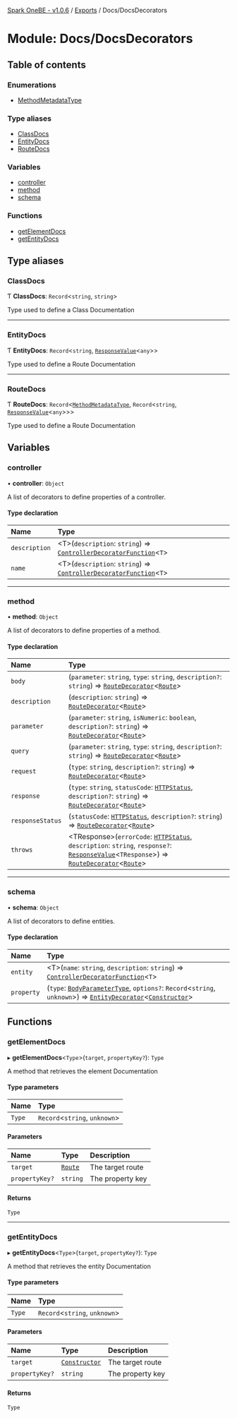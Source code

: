 [Spark OneBE - v1.0.6](../README.md) / [Exports](../modules.md) / Docs/DocsDecorators

# Module: Docs/DocsDecorators

## Table of contents

### Enumerations

- [MethodMetadataType](../enums/Docs_DocsDecorators.MethodMetadataType.md)

### Type aliases

- [ClassDocs](Docs_DocsDecorators.md#classdocs)
- [EntityDocs](Docs_DocsDecorators.md#entitydocs)
- [RouteDocs](Docs_DocsDecorators.md#routedocs)

### Variables

- [controller](Docs_DocsDecorators.md#controller)
- [method](Docs_DocsDecorators.md#method)
- [schema](Docs_DocsDecorators.md#schema)

### Functions

- [getElementDocs](Docs_DocsDecorators.md#getelementdocs)
- [getEntityDocs](Docs_DocsDecorators.md#getentitydocs)

## Type aliases

### ClassDocs

Ƭ **ClassDocs**: `Record`<`string`, `string`\>

Type used to define a Class Documentation

___

### EntityDocs

Ƭ **EntityDocs**: `Record`<`string`, [`ResponseValue`](Router_RouteTypes.md#responsevalue)<`any`\>\>

Type used to define a Route Documentation

___

### RouteDocs

Ƭ **RouteDocs**: `Record`<[`MethodMetadataType`](../enums/Docs_DocsDecorators.MethodMetadataType.md), `Record`<`string`, [`ResponseValue`](Router_RouteTypes.md#responsevalue)<`any`\>\>\>

Type used to define a Route Documentation

## Variables

### controller

• **controller**: `Object`

A list of decorators to define properties of a controller.

#### Type declaration

| Name | Type |
| :------ | :------ |
| `description` | <T\>(`description`: `string`) => [`ControllerDecoratorFunction`](Router_RouteTypes.md#controllerdecoratorfunction)<`T`\> |
| `name` | <T\>(`description`: `string`) => [`ControllerDecoratorFunction`](Router_RouteTypes.md#controllerdecoratorfunction)<`T`\> |

___

### method

• **method**: `Object`

A list of decorators to define properties of a method.

#### Type declaration

| Name | Type |
| :------ | :------ |
| `body` | (`parameter`: `string`, `type`: `string`, `description?`: `string`) => [`RouteDecorator`](Router_RouteTypes.md#routedecorator)<[`Route`](../classes/Router_Route.Route.md)\> |
| `description` | (`description`: `string`) => [`RouteDecorator`](Router_RouteTypes.md#routedecorator)<[`Route`](../classes/Router_Route.Route.md)\> |
| `parameter` | (`parameter`: `string`, `isNumeric`: `boolean`, `description?`: `string`) => [`RouteDecorator`](Router_RouteTypes.md#routedecorator)<[`Route`](../classes/Router_Route.Route.md)\> |
| `query` | (`parameter`: `string`, `type`: `string`, `description?`: `string`) => [`RouteDecorator`](Router_RouteTypes.md#routedecorator)<[`Route`](../classes/Router_Route.Route.md)\> |
| `request` | (`type`: `string`, `description?`: `string`) => [`RouteDecorator`](Router_RouteTypes.md#routedecorator)<[`Route`](../classes/Router_Route.Route.md)\> |
| `response` | (`type`: `string`, `statusCode`: [`HTTPStatus`](../enums/HTTP_HTTPStatus.HTTPStatus.md), `description?`: `string`) => [`RouteDecorator`](Router_RouteTypes.md#routedecorator)<[`Route`](../classes/Router_Route.Route.md)\> |
| `responseStatus` | (`statusCode`: [`HTTPStatus`](../enums/HTTP_HTTPStatus.HTTPStatus.md), `description?`: `string`) => [`RouteDecorator`](Router_RouteTypes.md#routedecorator)<[`Route`](../classes/Router_Route.Route.md)\> |
| `throws` | <TResponse\>(`errorCode`: [`HTTPStatus`](../enums/HTTP_HTTPStatus.HTTPStatus.md), `description`: `string`, `response?`: [`ResponseValue`](Router_RouteTypes.md#responsevalue)<`TResponse`\>) => [`RouteDecorator`](Router_RouteTypes.md#routedecorator)<[`Route`](../classes/Router_Route.Route.md)\> |

___

### schema

• **schema**: `Object`

A list of decorators to define entities.

#### Type declaration

| Name | Type |
| :------ | :------ |
| `entity` | <T\>(`name`: `string`, `description`: `string`) => [`ControllerDecoratorFunction`](Router_RouteTypes.md#controllerdecoratorfunction)<`T`\> |
| `property` | (`type`: [`BodyParameterType`](../enums/Docs_DocsInterfaces.BodyParameterType.md), `options?`: `Record`<`string`, `unknown`\>) => [`EntityDecorator`](Router_RouteTypes.md#entitydecorator)<[`Constructor`](Router_RouteTypes.md#constructor)\> |

## Functions

### getElementDocs

▸ **getElementDocs**<`Type`\>(`target`, `propertyKey?`): `Type`

A method that retrieves the element Documentation

#### Type parameters

| Name | Type |
| :------ | :------ |
| `Type` | `Record`<`string`, `unknown`\> |

#### Parameters

| Name | Type | Description |
| :------ | :------ | :------ |
| `target` | [`Route`](../classes/Router_Route.Route.md) | The target route |
| `propertyKey?` | `string` | The property key |

#### Returns

`Type`

___

### getEntityDocs

▸ **getEntityDocs**<`Type`\>(`target`, `propertyKey?`): `Type`

A method that retrieves the entity Documentation

#### Type parameters

| Name | Type |
| :------ | :------ |
| `Type` | `Record`<`string`, `unknown`\> |

#### Parameters

| Name | Type | Description |
| :------ | :------ | :------ |
| `target` | [`Constructor`](Router_RouteTypes.md#constructor) | The target route |
| `propertyKey?` | `string` | The property key |

#### Returns

`Type`
